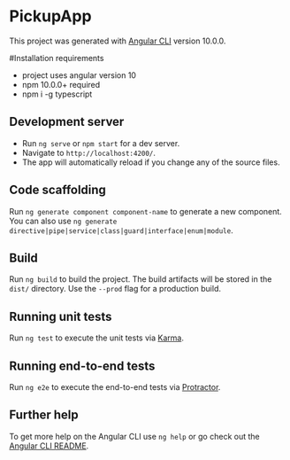 # PickupApp

This project was generated with [Angular CLI](https://github.com/angular/angular-cli) version 10.0.0.

#Installation requirements
- project uses angular version 10
- npm 10.0.0+ required
- npm i -g typescript

## Development server

- Run `ng serve` or `npm start` for a dev server.
- Navigate to `http://localhost:4200/`.
- The app will automatically reload if you change any of the source files.

## Code scaffolding

Run `ng generate component component-name` to generate a new component. You can also use `ng generate directive|pipe|service|class|guard|interface|enum|module`.

## Build

Run `ng build` to build the project. The build artifacts will be stored in the `dist/` directory. Use the `--prod` flag for a production build.

## Running unit tests

Run `ng test` to execute the unit tests via [Karma](https://karma-runner.github.io).

## Running end-to-end tests

Run `ng e2e` to execute the end-to-end tests via [Protractor](http://www.protractortest.org/).

## Further help

To get more help on the Angular CLI use `ng help` or go check out the [Angular CLI README](https://github.com/angular/angular-cli/blob/master/README.md).
